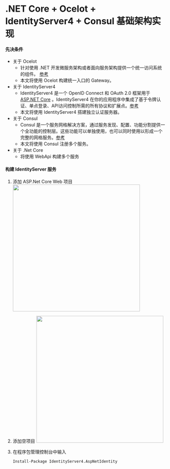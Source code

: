 # .NET Core + Ocelot + IdentityServer4 + Consul 基础架构实现
#### 先决条件
* 关于 Ocelot
  * 针对使用 .NET 开发微服务架构或者面向服务架构提供一个统一访问系统的组件。 [参考](http://threemammals.com/ocelot)
  * 本文将使用 Ocelot 构建统一入口的 Gateway。
* 关于 IdentityServer4
  * IdentityServer4 是一个 OpenID Connect 和 OAuth 2.0 框架用于 [ASP.NET Core](https://docs.microsoft.com/en-us/aspnet/core/?view=aspnetcore-2.2) 。IdentityServer4 在你的应用程序中集成了基于令牌认证、单点登录、API访问控制所需的所有协议和扩展点。[参考](http://docs.identityserver.io/en/latest/)
  * 本文将使用 IdentityServer4 搭建独立认证服务器。
* 关于 Consul
  * Consul 是一个服务网格解决方案，通过服务发现、配置、功能分割提供一个全功能的控制层。这些功能可以单独使用，也可以同时使用以形成一个完整的网格服务。[参考](https://www.consul.io/intro/index.html)
  * 本文将使用 Consul 注册多个服务。
* 关于 .Net Core
  * 将使用 WebApi 构建多个服务

#### 构建 IdentityServer 服务
1. 添加 ASP.Net Core Web 项目
    <img src="https://raw.githubusercontent.com/SoMeDay-Zhang/GatewayAuthentication/master/Documents/Images/IdentityServerCreate1.png" height="400px" />
    
2. 添加空项目
    <img src="https://raw.githubusercontent.com/SoMeDay-Zhang/GatewayAuthentication/master/Documents/Images/IdentityServerCreate2.png" height="400px" />

3. 在程序包管理控制台中输入
    ```
    Install-Package IdentityServer4.AspNetIdentity
    ```
